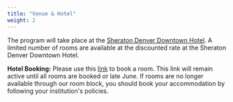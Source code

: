 ```yaml
---
title: "Venue & Hotel"
weight: 2
---
```


The program will take place at the [Sheraton Denver Downtown Hotel](
    https://www.marriott.com/en-us/hotels/dends-sheraton-denver-downtown-hotel/overview/).
A limited number of rooms are available at the discounted rate at the 
Sheraton Denver Downtown Hotel.

**Hotel Booking:** Please use this [link](https://book.passkey.com/go/NSFAttendees) to book a room.
This link will remain 
active until all rooms are booked or late June.
If rooms are no longer available through our room block, you should book your 
accommodation by following your institution's policies.
